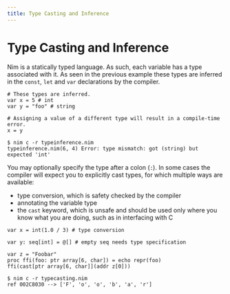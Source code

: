 ```yaml
---
title: Type Casting and Inference
---
```

# Type Casting and Inference

Nim is a statically typed language. As such, each variable has a type associated with it. As seen in the previous example these types are inferred in the `const`, `let` and `var` declarations by the compiler.

```nimrod
# These types are inferred.
var x = 5 # int
var y = "foo" # string

# Assigning a value of a different type will result in a compile-time error.
x = y
```

```console
$ nim c -r typeinference.nim
typeinference.nim(6, 4) Error: type mismatch: got (string) but expected 'int'
```

You may optionally specify the type after a colon (`:`). In some cases the compiler will expect you to explicitly cast types, for which multiple ways are available:

 - type conversion, which is safety checked by the compiler
 - annotating the variable type
 - the `cast` keyword, which is unsafe and should be used only where you know what you are doing, such as in interfacing with C

```nimrod
var x = int(1.0 / 3) # type conversion

var y: seq[int] = @[] # empty seq needs type specification

var z = "Foobar"
proc ffi(foo: ptr array[6, char]) = echo repr(foo)
ffi(cast[ptr array[6, char]](addr z[0]))
```

```console
$ nim c -r typecasting.nim
ref 002C8030 --> ['F', 'o', 'o', 'b', 'a', 'r']
```
